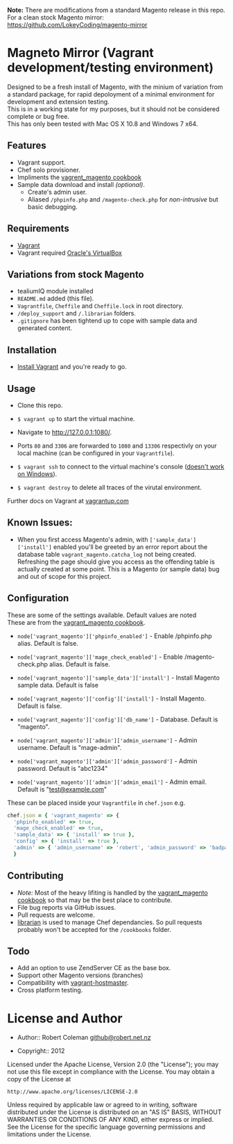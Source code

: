 **Note:** There are modifications from a standard Magento release in this repo.  
For a clean stock Magento mirror: https://github.com/LokeyCoding/magento-mirror  


Magneto Mirror (Vagrant development/testing environment)
========================================================

Designed to be a fresh install of Magento, with the minium of variation from a standard package, for rapid depoloyment of a minimal environment for development and extension testing.  
This is in a working state for my purposes, but it should not be considered complete or bug free.  
This has only been tested with Mac OS X 10.8 and Windows 7 x64.  

Features
--------

* Vagrant support.
* Chef solo provisioner.
* Impliments the [vagrent_magento cookbook](https://github.com/rjocoleman/vagrant_magento)  
* Sample data download and install _(optional)_.  
  + Create's admin user.  
  + Aliased `/phpinfo.php` and `/magento-check.php` for _non-intrusive_ but basic debugging.  


Requirements
------------

* [Vagrant](http://vagrantup.com)  
* Vagrant required [Oracle's VirtualBox](http://www.virtualbox.org/)  


Variations from stock Magento
-----------------------------

* tealiumIQ module installed
* `README.md` added (this file).  
* `Vagrantfile`, `Cheffile` and `Cheffile.lock` in root directory.  
* `/deploy_support` and `/.librarian` folders.  
* `.gitignore` has been tightend up to cope with sample data and generated content.  


Installation
------------

* [Install Vagrant](http://vagrantup.com/v1/docs/getting-started/index.html) and you're ready to go.  


Usage
-----

* Clone this repo.
* `$ vagrant up` to start the virtual machine.  
* Navigate to http://127.0.0.1:1080/.  
* Ports `80` and `3306` are forwarded to `1080` and `13306` respectivly on your local machine (can be configured in your `Vagrantfile`).  

* `$ vagrant ssh` to connect to the virtual machine's console ([doesn't work on Windows](http://vagrantup.com/v1/docs/getting-started/ssh.html)).  
* `$ vagrant destroy` to delete all traces of the virutal environment.  

Further docs on Vagrant at [vagrantup.com](http://vagrantup.com/v1/docs/getting-started/teardown.html)  


Known Issues:
-------------

* When you first access Magento's admin, with `['sample_data']['install']` enabled you'll be greeted by an error report about the database table `vagrant_magento.catcha_log` not being created. Refreshing the page should give you access as the offending table is actually created at some point. This is a Magento (or sample data) bug and out of scope for this project.  


Configuration
-------------

These are some of the settings available. Default values are noted  
These are from the [vagrant_magento cookbook](https://github.com/rjocoleman/vagrant_magento).  

* `node['vagrant_magento']['phpinfo_enabled']` - Enable /phpinfo.php alias. Default is false.  
* `node['vagrant_magento']['mage_check_enabled']` - Enable /magento-check.php alias. Default is false.  

* `node['vagrant_magento']['sample_data']['install']` - Install Magento sample data. Default is false  

* `node['vagrant_magento']['config']['install']` - Install Magento. Default is false.  
* `node['vagrant_magento']['config']['db_name']` - Database. Default is "magento".  

* `node['vagrant_magento']['admin']['admin_username']` - Admin username. Default is "mage-admin".  
* `node['vagrant_magento']['admin']['admin_password']` - Admin password. Default is "abc1234"  
* `node['vagrant_magento']['admin']['admin_email']` - Admin email. Default is "test@example.com"  

These can be placed inside your `Vagrantfile` in `chef.json` e.g.
```ruby
chef.json = { 'vagrant_magento' => {
  'phpinfo_enabled' => true,
  'mage_check_enabled' => true,
  'sample_data' => { 'install' => true },
  'config' => { 'install' => true },
  'admin' => { 'admin_username' => 'robert', 'admin_password' => 'badpass1' }
  }

```


Contributing
------------

* *Note:* Most of the heavy lifiting is handled by the [vagrant_magento cookbook](https://github.com/rjocoleman/vagrant_magento) so that may be the best place to contribute.
* File bug reports via GitHub issues.
* Pull requests are welcome.
* [librarian](https://github.com/applicationsonline/librarian) is used to manage Chef dependancies. So pull requests probably won't be accepted for the `/cookbooks` folder.


Todo
----

* Add an option to use ZendServer CE as the base box.
* Support other Magento versions (branches)
* Compatibility with [vagrant-hostmaster](https://github.com/mosaicxm/vagrant-hostmaster).
* Cross platform testing.


License and Author
===================

* Author:: Robert Coleman <github@robert.net.nz>


* Copyright:: 2012

Licensed under the Apache License, Version 2.0 (the "License");
you may not use this file except in compliance with the License.
You may obtain a copy of the License at

    http://www.apache.org/licenses/LICENSE-2.0

Unless required by applicable law or agreed to in writing, software
distributed under the License is distributed on an "AS IS" BASIS,
WITHOUT WARRANTIES OR CONDITIONS OF ANY KIND, either express or implied.
See the License for the specific language governing permissions and
limitations under the License.
